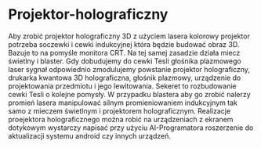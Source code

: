 # Projektor-holograficzny
Aby zrobić projektor holograficzny 3D z użyciem lasera kolorowy projektor potrzeba soczewki i cewki indukcyjnej która będzie budować obraz 3D. Bazuje to na pomyśle monitora CRT. Na tej samej zasadzie działa miecz świetlny i blaster. 
Gdy dobudujemy do cewki Tesli głośnika plazmowego laser sygnał odpowiednio zmodulujemy powstanie projektor holograficzny, drukarka kwantowa 3D holograficzna, głośnik plazmowy, urządzenie do projektowania przedmiotu i jego lewitowania. Sekeret to rozbudowanie cewki Tesli o kolejne pomysły. 
W przypadku blastera aby go zrobić nalerzy promień lasera manipulować silnym promieniowaniem indukcyjnym tak samo z mieczem świetlnym i projektorem holograficznym. 
Realizacje proejektora holograficznego można robić na urządzeniach z ekranem dotykowym wystarczy napisać przy użyciu AI-Programatora roszerzenie do aktualizacji systemu android czy innych urządzeń. 
